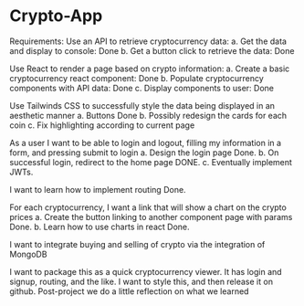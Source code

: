 # Crypto-App

Requirements:
Use an API to retrieve cryptocurrency data:
a. Get the data and display to console: Done
b. Get a button click to retrieve the data: Done

Use React to render a page based on crypto information:
a. Create a basic cryptocurrency react component: Done
b. Populate cryptocurrency components with API data: Done
c. Display components to user: Done

Use Tailwinds CSS to successfully style the data being displayed in an aesthetic manner
a. Buttons Done
b. Possibly redesign the cards for each coin
c. Fix highlighting according to current page

As a user I want to be able to login and logout, filling my information in a form, and pressing submit to login
a. Design the login page Done.
b. On successful login, redirect to the home page DONE.
c. Eventually implement JWTs.

I want to learn how to implement routing
Done.

For each cryptocurrency, I want a link that will show a chart on the crypto prices
a. Create the button linking to another component page with params Done.
b. Learn how to use charts in react Done.

I want to integrate buying and selling of crypto via the integration of MongoDB

I want to package this as a quick cryptocurrency viewer. It has login and signup, routing, and the like. I want to style this, and then release it on github. Post-project we do a little reflection on what we learned
